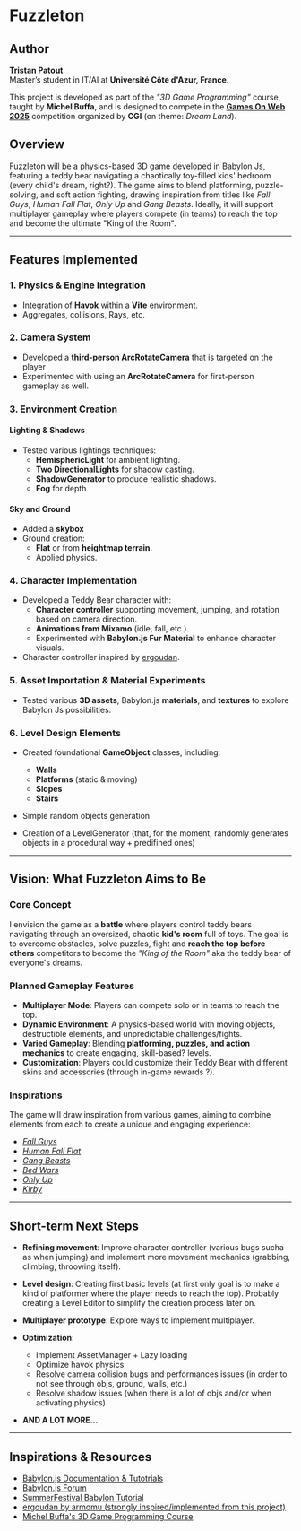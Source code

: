 # Fuzzleton

## Author  
**Tristan Patout**  
Master’s student in IT/AI at **Université Côte d'Azur, France**.  

This project is developed as part of the *"3D Game Programming"* course, taught by **Michel Buffa**, and is designed to compete in the [**Games On Web 2025**](https://www.cgi.com/france/fr-fr/event/games-on-web-2025)
 competition organized by **CGI** (on theme: *Dream Land*).


## Overview
Fuzzleton will be a physics-based 3D game developed in Babylon Js, featuring a teddy bear navigating a chaotically toy-filled kids' bedroom (every child's dream, right?). The game aims to blend platforming, puzzle-solving, and soft action fighting, drawing inspiration from titles like *Fall Guys*, *Human Fall Flat*, *Only Up* and *Gang Beasts*. Ideally, it will support multiplayer gameplay where players compete (in teams) to reach the top and become the ultimate "King of the Room".

---

## Features Implemented
### 1. **Physics & Engine Integration**
- Integration of **Havok** within a **Vite** environment.
- Aggregates, collisions, Rays, etc. 

### 2. **Camera System**
- Developed a **third-person ArcRotateCamera** that is targeted on the player
- Experimented with using an **ArcRotateCamera** for first-person gameplay as well. 

### 3. **Environment Creation**
#### **Lighting & Shadows**
- Tested various lightings techniques:
  - **HemisphericLight** for ambient lighting.
  - **Two DirectionalLights** for shadow casting.
  - **ShadowGenerator** to produce realistic shadows.
  - **Fog** for depth 

#### **Sky and Ground**
- Added a **skybox** 
- Ground creation:
  - **Flat** or from **heightmap terrain**.
  - Applied physics.

### 4. **Character Implementation**
- Developed a Teddy Bear character with:
  - **Character controller** supporting movement, jumping, and rotation based on camera direction.
  - **Animations from Mixamo** (idle, fall, etc.).
  - Experimented with **Babylon.js Fur Material** to enhance character visuals.
- Character controller inspired by [ergoudan](https://github.com/armomu/ergoudan).

### 5. **Asset Importation & Material Experiments**
- Tested various **3D assets**, Babylon.js **materials**, and **textures** to explore Babylon Js possibilities. 

### 6. **Level Design Elements**
- Created foundational **GameObject** classes, including:
  - **Walls**
  - **Platforms** (static & moving)
  - **Slopes**
  - **Stairs**

- Simple random objects generation
- Creation of a LevelGenerator (that, for the moment, randomly generates objects in a procedural way + predifined ones)

---

## Vision: What Fuzzleton Aims to Be
### **Core Concept**
I envision the game as a **battle** where players control teddy bears navigating through an oversized, chaotic **kid's room** full of toys. The goal is to overcome obstacles, solve puzzles, fight and **reach the top before others** competitors to become the *"King of the Room"* aka the teddy bear of everyone's dreams.

### **Planned Gameplay Features**
- **Multiplayer Mode**: Players can compete solo or in teams to reach the top.
- **Dynamic Environment**: A physics-based world with moving objects, destructible elements, and unpredictable challenges/fights.
- **Varied Gameplay**: Blending **platforming, puzzles, and action mechanics** to create engaging, skill-based? levels.
- **Customization**: Players could customize their Teddy Bear with different skins and accessories (through in-game rewards ?).

### **Inspirations**
The game will draw inspiration from various games, aiming to combine elements from each to create a unique and engaging experience:
- [*Fall Guys*](https://www.fallguys.com/)
- [*Human Fall Flat*](https://store.steampowered.com/app/477160/Human_Fall_Flat/)
- [*Gang Beasts*](https://gangbeasts.game/)
- [*Bed Wars*](https://www.minecraft.net/fr-ca/marketplace/pdp?id=e5e0b70b-849c-4f99-a5fb-c220f788dd3e)
- [*Only Up*](https://store.steampowered.com/app/2842590/Only_Up/)
- [*Kirby*](https://kirby.nintendo.com/)

---

## Short-term Next Steps
- **Refining movement**: Improve character controller (various bugs sucha as when jumping) and implement more movement mechanics (grabbing,  climbing, throowing itself).

- **Level design**: Creating first basic levels (at first only goal is to make a kind of platformer where the player needs to reach the top). Probably creating a Level Editor to simplify the creation process later on.

- **Multiplayer prototype**: Explore ways to implement multiplayer.

- **Optimization**: 
    - Implement AssetManager + Lazy loading 
    - Optimize havok physics
    - Resolve camera collision bugs and performances issues (in order to not see through objs, ground, walls, etc.)
    - Resolve shadow issues (when there is a lot of objs and/or when activating physics) 

- **AND A LOT MORE...** 

---

## Inspirations & Resources
- [Babylon.js Documentation & Tutotrials](https://doc.babylonjs.com/)
- [Babylon.js Forum](https://forum.babylonjs.com/)
- [SummerFestival Babylon Tutorial](https://github.com/BabylonJS/SummerFestival/tree/master)
- [ergoudan by armomu (strongly inspired/implemented from this project)](https://github.com/armomu/ergoudan)
- [Michel Buffa's 3D Game Programming Course](https://docs.google.com/document/d/1hz8XFVFsj3zmcZkPJtI93EMHgW-ZSAMDa_wtJnu9yN0/edit?tab=t.0#heading=h.c2d36nnahppc)
